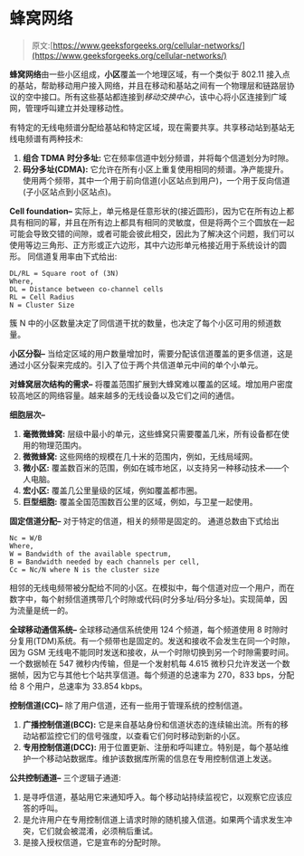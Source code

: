 # 蜂窝网络

> 原文:[https://www.geeksforgeeks.org/cellular-networks/](https://www.geeksforgeeks.org/cellular-networks/)

**蜂窝网络**由一些小区组成，**小区**覆盖一个地理区域，有一个类似于 802.11 接入点的基站，帮助移动用户接入网络，并且在移动和基站之间有一个物理层和链路层协议的空中接口。所有这些基站都连接到*移动交换中心*，该中心将小区连接到广域网，管理呼叫建立并处理移动性。

有特定的无线电频谱分配给基站和特定区域，现在需要共享。共享移动站到基站无线电频谱有两种技术:

1.  **组合 TDMA 时分多址:**
    它在频率信道中划分频谱，并将每个信道划分为时隙。
2.  **码分多址(CDMA):**
    它允许在所有小区上重复使用相同的频谱。净产能提升。使用两个频带，其中一个用于前向信道(小区站点到用户)，一个用于反向信道(子小区站点到小区站点)。

**Cell foundation–**
实际上，单元格是任意形状的(接近圆形)，因为它在所有边上都具有相同的幂，并且在所有边上都具有相同的灵敏度，但是将两个三个圆放在一起可能会导致交错的间隙，或者可能会彼此相交，因此为了解决这个问题，我们可以使用等边三角形、正方形或正六边形，其中六边形单元格接近用于系统设计的圆形。
同信道复用率由下式给出:

```
DL/RL = Square root of (3N)
Where, 
DL = Distance between co-channel cells
RL = Cell Radius
N = Cluster Size 
```

簇 N 中的小区数量决定了同信道干扰的数量，也决定了每个小区可用的频道数量。

**小区分裂–**
当给定区域的用户数量增加时，需要分配该信道覆盖的更多信道，这是通过小区分裂来完成的。引入了位于两个共信道单元中间的单个小单元。

**对蜂窝层次结构的需求–**
将覆盖范围扩展到大蜂窝难以覆盖的区域。增加用户密度较高地区的网络容量。越来越多的无线设备以及它们之间的通信。

**细胞层次–**

1.  **毫微微蜂窝:**
    层级中最小的单元，这些蜂窝只需要覆盖几米，所有设备都在使用的物理范围内。
2.  **微微蜂窝:**
    这些网络的规模在几十米的范围内，例如，无线局域网。
3.  **微小区:**
    覆盖数百米的范围，例如在城市地区，以支持另一种移动技术——个人电脑。
4.  **宏小区:**
    覆盖几公里量级的区域，例如覆盖都市圈。
5.  **巨型细胞:**
    覆盖全国范围数百公里的区域，例如，与卫星一起使用。

**固定信道分配–**
对于特定的信道，相关的频带是固定的。
通道总数由下式给出

```
Nc = W/B 
Where, 
W = Bandwidth of the available spectrum, 
B = Bandwidth needed by each channels per cell, 
Cc = Nc/N where N is the cluster size 
```

相邻的无线电频带被分配给不同的小区。在模拟中，每个信道对应一个用户，而在数字中，每个射频信道携带几个时隙或代码(时分多址/码分多址)。实现简单，因为流量是统一的。

**全球移动通信系统–**
全球移动通信系统使用 124 个频道，每个频道使用 8 时隙时分复用(TDM)系统。有一个频带也是固定的。发送和接收不会发生在同一个时隙，因为 GSM 无线电不能同时发送和接收，从一个时隙切换到另一个时隙需要时间。一个数据帧在 547 微秒内传输，但是一个发射机每 4.615 微秒只允许发送一个数据帧，因为它与其他七个站共享信道。每个频道的总速率为 270，833 bps，分配给 8 个用户，总速率为 33.854 kbps。

**控制信道(CC)–**
除了用户信道，还有一些用于管理系统的控制信道。

1.  **广播控制信道(BCC):**
    它是来自基站身份和信道状态的连续输出流。所有的移动站都监控它们的信号强度，以查看它们何时移动到新的小区。
2.  **专用控制信道(DCC):**
    用于位置更新、注册和呼叫建立。特别是，每个基站维护一个移动站数据库。维护该数据库所需的信息在专用控制信道上发送。

**公共控制通道–**
三个逻辑子通道:

1.  是寻呼信道，基站用它来通知呼入。每个移动站持续监视它，以观察它应该应答的呼叫。
2.  是允许用户在专用控制信道上请求时隙的随机接入信道。如果两个请求发生冲突，它们就会被混淆，必须稍后重试。
3.  是接入授权信道，它是宣布的分配时隙。